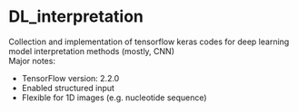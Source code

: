 # DL_interpretation
Collection and implementation of tensorflow keras codes for deep learning model interpretation methods (mostly, CNN)  
Major notes:
- TensorFlow version: 2.2.0
- Enabled structured input
- Flexible for 1D images (e.g. nucleotide sequence)